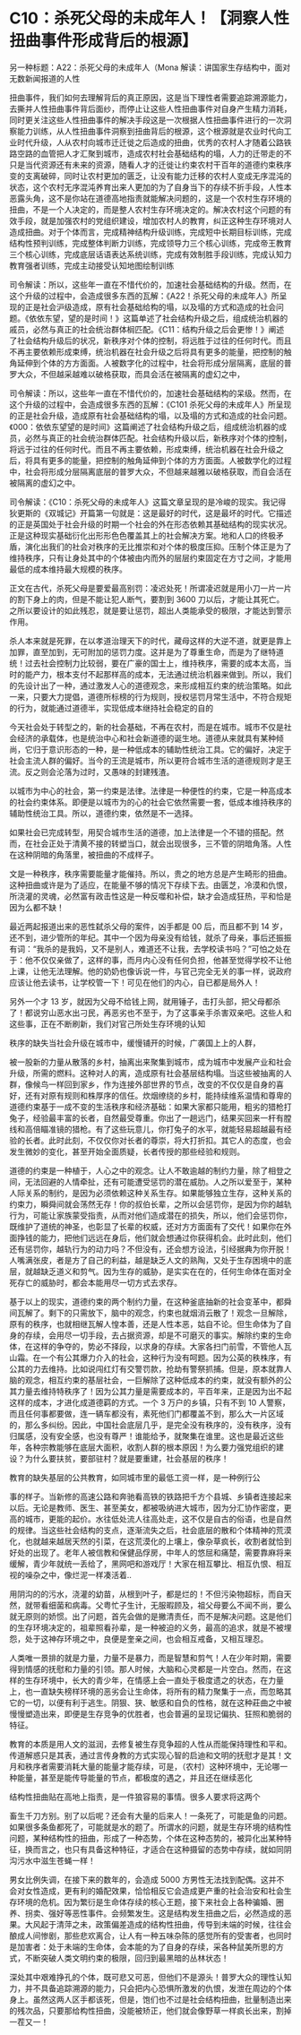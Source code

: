 # C10：杀死父母的未成年人！【洞察人性扭曲事件形成背后的根源】

另一种标题：A22：杀死父母的未成年人（Mona 解读：讲国家生存结构中，面对无数新闻报道的人性

扭曲事件，我们如何去理解背后的真正原因，这是当下理性者需要追踪溯源能力，去撕并人性扭曲事件背后面纱，而停止让这些人性扭曲事件对自身产生精力消耗，同时更关注这些人性扭曲事件的解决手段这是一次根据人性扭曲事件进行的一次洞察能力训练，从人性扭曲事件洞察到扭曲背后的根源，这个根源就是农业时代向工业时代升级，人从农村向城市迁迁徙之后造成的扭曲，优秀的农村人才随着公路铁路空路的血管把人才汇聚到城市，造成农村社会基础结构的塌，人力的迁带走的不只是当代资源还有未来的资源，随看人才的迁徙让约束农村干百年的道德约束秩序变的支离破碎，同时让农村更加的匮乏，让没有能力迁移的农村人变成无序混沌的状态，这个农村无序混沌养育出来人更加的为了自身当下的存续不折手段，人性本恶露头角，这不是你站在道德高地指责就能解决问题的，这是一个农村生存环境的扭曲，不是一个人决定的，而是整人农村生存环境决定的。解决农村这个问题的有效手段，就是加强农村的党组织建设，增加农村人的教育，纠正这种生存环境对人造成扭曲。对于个体而言，完成精神结构升级训练，完成短中长期目标训练，完成结构性预判训练，完成整体判断力训练，完成领导力三个核心训练，完成帝王教育三个核心训练，完成底层话语表达系统训练，完成有效制胜手段训练，完成认知力教育强者训练，完成主动接受认知地图绘制训练

司令解读：所以，这些年一直在不惜代价的，加速社会基础结构的升级。然而，在这个升级的过程中，会造成很多东西的瓦解：《A22！杀死父母的未成年人》所呈现的正是社会沪级造成，原有社会基础给构的塌，以及塌的方式和造成的社会问题。《依依东望，望的是时间！》这篇单述了社会结构升级之后，组成统治机器的戚员，必然与真正的社会统治群体榈匹配。《C11：结构升级之后会更惨！》阐述了社会结构升级后的状况，新秩序对个体的控制，将远胜于过往的任何时代。而且不再主要依赖形成束缚，统治机器在社会升级之后将具有更多的能量，把控制的触角延伸到个体的方方面面。人被数字化的过程中，社会将形成分层隔离，底层的普罗大众，不但越采越难以破格获取，而具会活在被隔离的虚幻之中，

司令解读：所以，这些年一直在不惜代价的，加速社会基础结构的呆级。然而，在这个升级的过程中，会造成很多东西的瓦解：《C101 杀死父母的未成年人》所呈现的正是社会升级，造成原有社会基础结构的塌，以及塌的方式和造成的社会问题。《000：依依东望望的是时间》这篇阐述了社会结构升级之后，组成统治机器的成员，必然与真正的社会统治群体匹配。社会结构升级以后，新秩序对个体的控制，将远于过往的任何时代。而且不再主要依赖，形成束缚，统治机器在社会升级之后，将具有更多的能量，把控制的触角延伸到个体的方方面面。人被数学化的过程中，社会将形成分层隔离底层的普罗大众，不但越来越雅以破格获取，而自会活在被隔离的虚幻之中。

司令解读：《C10：杀死父母的未成年人》这篇文章呈现的是冷峻的现实。我记得狄更斯的《双城记》开篇第一句就是：这是最好的时代，这是最坏的时代。它描述的正是英国处于社会升级的时期一个社会的外在形态依赖其基础结构的现实状况。正是这种现实基础衍化出形形色色覆盖其上的社会解决方案。地和人口的终极矛盾，演化出我们的社会对秩序的无比推崇和对个体的极度压抑。压制个体正是为了维持秩序，只有让身处其中的个体被由内而外的层层约束固定在方寸之间，才能用最低的成本维持最大规模的秩序。

正文在古代，杀死父母是要爱最高别罚：凌迟处死！所谓凌迟就是用小刀一片一片的割下身上的肉，但是不能让犯人断气，要割到 3600 刀以后，才能让其死亡。之所以要设计的如此残忍，就是要让惩罚，超出人类能承受的极限，才能达到警示作用。

杀人本来就是死罪，在以孝道治理天下的时代，藏母这样的大逆不道，就更是靠上加罪，直至加到，无可附加的惩罚力度。这并是为了尊重生命，而是为了继特道统！过去社会控制力比较弱，要在广豪的国士上，维持秩序，需要的成本太高，当时的能产力，根本支付不起那样高的成本，无法通过统治机器来做到。所以，我们的先设计出了一种，通过激发人心的道德观念，来形成相互约束的统治策略。如此一来，只要大力提倡，道德所标榜的行为规则，授权惩罚月常生活中，不符合规矩的行为，就能通过道德半，实现低成本继持社会稳定的自的

今天社会处于转型之的，新的社会基础，不再在农村，而是在城市。城市不仅是社会经济的承载体，也是统治中心和社会新道德的诞生地。道德从来就具有某种倾尚，它归于意识形态的一种，是一种低成本的辅助性统治工具。它的偏好，决定于社会主流人群的偏好。当今的王流是城市，所以更符合城市生活的道德规则才是王流。反之则会沦落为过时，又愚味的封建残渣。

以城市为中心的社会，第一约束是法律。法律是一种便性的约束，它是一种高成本的社会约束体系。即便是以城市为的心的社会它依然需要一套，低成本维持秩序的辅助性统治工具。所以，道德约束，依然是不一选择。

如果社会已完成转型，用契合城市生活的道德，加上法律是一个不错的搭配。然而，在社会正处于清黄不接的转塑当口，就会出现很多，三不管的阴暗角落。人性在这种阴暗的角落里，被扭曲的不成样子。

文是一种秩序，秩序需要能量才能催持。所以，贵之的地方总是产生畸形的扭曲。这种扭曲或许是为了适应，在能量不够的情况下存续下去。由匮芝，冷漠和仇恨，所浇灌的灵魂，必然富有政击性这是一种反噬和补偿，缺才会造成狂热，平和恰是因为么都不缺！

最近两起报道出来的恶性弑杀父母的案件，凶手都是 00 后，而且都不到 14 岁，还不到，进少管所的年纪。其中一个因为母亲没有给钱，就杀了母亲，事后还振振有词：“我杀的是我妈，又不是别人，难道还不让我，去学校读书吗？”可怕之处在于：他不仅仅亲做了，这样的事，而月内心没有任何负担，他甚至觉得学校不让他上课，让他无法理解。他的奶奶也像诉说一件，与官己完全无关的事一样，说政府应该让他去读书，让学校管一下！可见在他们的内心，自已都是局外人！

另外一个才 13 岁，就因为父母不给钱上网，就用锤子，击打头部，把父母都杀了！都说穷山恶水出刁民，再恶劣也不至于，为了这事亲手杀害双亲吧。这些人和这些事，正在不断刷新，我们对官己所处生存环境的认知

秩序的缺失当社会升级在城市中，缓慢铺开的时候，广袭国上上的人群，

被一股新的力量从散落的乡村，抽离出来聚集到城市，成为城市中发展产业和社会升级，所需的燃料。这种对人的离，造成原有社会基层结构塌。当这些被抽离的人群，像候鸟一样回到家乡，作为连接外部世界的节点，改变的不仅仅是自身的喜好，还有对原有规则和株厚序的信任。炊烟缭绕的乡村，能持续维系温情和尊卑的道德约束基于一成不变的生活秩序和经济基础：如果大家都只能用，粗劣的猎枪打兔子，经验最丰富的长者，自然最受尊重。你出了一趟远门，结果买回来一杆有膛线和高倍瞄准镜的猎枪。有了这些玩意儿，你打兔子的水平，就能轻易超越最有经验的长者。此时此刻，不仅仅你对长者的尊崇，将大打折扣。其它人的态度，也会发生微妙的变化，甚至开始全面质疑，长者传授的那些经验和规则。

道德的约束是一种植于，人心之中的观念。让人不敢逾越的制约力量，除了相登之间，无法回避的人情牵扯，还有可能遭受惩罚的潜在威肋。人之所以爱至于，某种人际关系的制约，是因为必须依赖这种关系生存。如果能够独立生存，这种关系的约束力，瞬舜间就会荡然无存！你的叔伯长辈，之所以会惩罚你，是因为你的越轨行为，可能让家族蒙受指责，从而对他们造成潜在的损失，所以，他们会惩罚你，既维护了道统的神圣，也彰显了长辈的权威，还对方方面面有了交代！如果你在外面挣钱的能力，把他们远远在身后，他们就会想通过你获得机会。此时此刻，他们还有惩罚你，越轨行为的动力吗？不但没有，还会想方设法，引经据典为你开脱！人嘴满张皮，者是方了自己的利益，越是缺乏人文的熟陶，又处于生存困境中的底层，就越缺乏道义和剪气。因为生存的威胁，是实实在在的，任何生命体在面对全死存亡的威胁时，都会本能用尽一切方式去求存。

基于以上的现实，道德约束的两个制约力量，在这种釜底抽新的社会变革中，都舜间瓦解了。剩下的只需放下，脑中的观念，约束也就烟消云散了！观念一旦解除，原有的秩序，也就相继瓦解人惶本善，还是人性本恶，姑自不论。但生命体为了自身的存续，会用尽一切手段，去占据资源，却是不可磨灭的事实。解除约束的生命体，在这样的争夺的，势必不择段，以求身的存续。大家各扫门前雪，不管他人瓦山霜。在一个有公其爆力介入的社会，这种行为没有呵题。因为公英的秩株序，有公其的力去维持。比如说闯红灯有交警罚款，抢劫有警祭抓捕。但是，原本就靠人脑的观念，相互约束的基层社会，一巨解除了这种低成本的约束，就没有额外的公其力量去维持特秩序了！因为公其力量是需要成本的，平百年来，正是因为出不起这样的成本，才进化成道德羁的方式。一个 3 万户的乡镇，只有不到 10 人警察，而且任何事都要做，连一辆车都没有，素死他们门都覆盖不到，那么大一片区域的，那么多纠纷。因此，中国社会底层几乎，是完全没有秩序的，没有秩序，没有归属感，没有安全感，也没有尊严！谁能给予，就聚集在谁里。这也是最近这些年，各种宗教能够在底层大面积，收割人群的根本原因！为么要力强党组织的建设？为什么要扶贫，要部驻村？就是要重建，社会基层的秩序！

教育的缺失基层的公共教育，如同城市里的最低工资一样，是一种例行公

事的样子。当新修的高速公路和奔驰看高铁的铁路把千方个县城、乡镇者连接起来以后。无论是教师、医生、甚至美女，都被吸纳进大城市，因为分汇协作密度，更高的城市，更能的起价。水往低处流人往高处走，这不仅是自古的俗语，也是自然的规律。当这些社会结构的支点，逐渐流失之后，社会底层的散和个体精神的荒漠化，也就越来越居天然的引菜，在这荒漠化的上壤上，像杂草疯长，收割者就恰到好处的出现了。老年人被信教和保健品俘房，中年人的悠屈和痛楚，需要靠麻将来缓解，青少年就统一丢给了，黑网吧和游戏厅！大家在相互攀比、相互仇恨、相互视的噪杂之中，像烂泥一样凑活着..

用阴沟的的污水，浇灌的幼苗，从根到叶子，都是烂的！不但污染物超标，而自天然，就带看细菌和病毒。父粤忙子生计，无服暇顾及，祖父母要么不闻不尚，要么就无原则的娇惯。出了问题，首先会做的是撇清责任，而不是解决问题。这是他们的生存环境决定的，祖辈照看孙辈，是一种被迫的义务，最高的追求，就是不被埋怨，处于这神存环境之中，良便是奎亲之间，也会相互戒备，又相互理忍。

人类唯一景排的就是力量，力量不是暴力，而是智慧和剪气！人在少年时期，需要得到情感的抚慰和力量的引领。那人时候，大脑和心灵都是一片空白。然而，在这样的生存环境中，长大的青少年，在情感上会一直处于极度遗之的状态，在力量上，也一直缺失榜样环境的恶劣会让生命体，将所有的精力聚集于一点，而忽略其它的一切，以便有利于逃生。阴狠、狭、敏感和自负的性格，就在这种莊曲之中被慢慢塑造出来，即便是生存竞争的优胜者，也会普遍的呈现记偏执、狂照和脆弱的特征。

教育的本质是用人文的滋润，去修复被生存竞争超的人性从而能保持理性和平和。传道解惑只是其表，通过言传身教的方式实现心智的启迪和文明的抚慰才是其！文月和秩序者需要消耗大量的能量才能存续，可是，（农村）这种环境中，无论哪一种能量，甚至是能传导能量的节点，都极度的遇之，并且还在继续恶化

结构性扭曲贴在高地上指责，是一件狼容易的事情。很多人要求将这两个

畜生千刀方别。别了以后呢？还会有大量的后来人！一条死了，可能是鱼的问题。如果很多条鱼都死了，可能就是水的题了。所谓水的问题，就是生存环境的结构性问题，某种结构性的扭曲，形成了一种态势，个体在这种态势的，被异化出某种特征，换而言之，也只有具备这种特征，才适合在这种摄留的态势中存续，就如同阴沟污水中滋生苍蝇一样！

男女比例失调，在接下来的数年的，会造成 5000 方男性无法找到配偶。这并不会对女性造成，更有利的婚配效果，恰恰相反它会造成更产重的社会治安和社会生存环境的危机。因为繁衍是生命体存续的核心王题，接下来社会上各种骗婚、圈养、拐卖、强好等恶性事件。会频繁发生。这是结构发生扭曲之后，必然造成的恶果。大风起于清萍之未，政策偏差造成的结构性扭曲，传导到未端的时候，往往会酿成人间惨剧，那些悲欢离合，让人有一种五味杂陈的感觉所有的受害者，也同时是加害者：处于未端的生命体，会本能的为了自身的存续，采各种鼠美所思的方式，不断突破人类文明约束的极限，回归到最黑暗的丛林状态！

深处其中艰难挣孔的个体，既可悲又可恶，但他们不是源头！普罗大众的理性认知力，并不具备追踪溯源的能力，只会把内心恐惧所激发的仇恨，发泄在周边的个体身上。虽然这两人区手都该死，但是，饱们也不过是社会结构扭曲，批量制造出来的残次品，只要那给构性扭曲，没能被矫正，他们就会像野草一样疯长出来，割掉一茬又一！